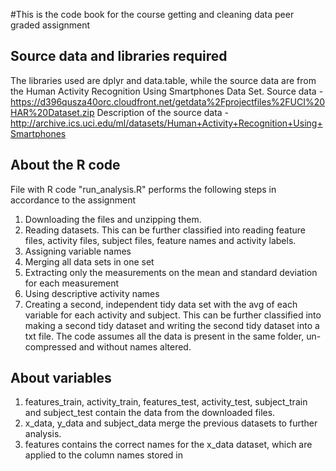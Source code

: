 #This is the code book for the course getting and cleaning data peer graded assignment

## Source data and libraries required
The libraries used are dplyr and data.table, while the source data are from the Human Activity Recognition Using Smartphones Data Set. 
Source data - https://d396qusza40orc.cloudfront.net/getdata%2Fprojectfiles%2FUCI%20HAR%20Dataset.zip
Description of the source data - http://archive.ics.uci.edu/ml/datasets/Human+Activity+Recognition+Using+Smartphones 

## About the R code
File with R code "run_analysis.R" performs the following steps in accordance to the assignment 
1. Downloading the files and unzipping them.
2. Reading datasets. This can be further classified into reading feature files, activity files, subject files, feature names and activity labels. 
3. Assigning variable names
4. Merging all data sets in one set
5. Extracting only the measurements on the mean and standard deviation for each measurement
6. Using descriptive activity names
7. Creating a second, independent tidy data set with the avg of each variable for each activity and subject. This can be further classified into making a second tidy dataset and writing the second tidy dataset into a txt file.
The code assumes all the data is present in the same folder, un-compressed and without names altered.

## About variables
1. features_train, activity_train, features_test, activity_test, subject_train and subject_test contain the data from the downloaded files.
2. x_data, y_data and subject_data merge the previous datasets to further analysis.
3. features contains the correct names for the x_data dataset, which are applied to the column names stored in

